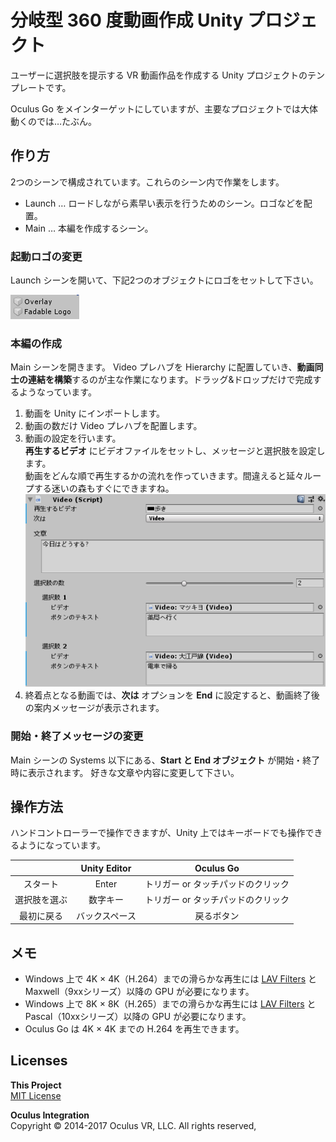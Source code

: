 # 分岐型 360 度動画作成 Unity プロジェクト
ユーザーに選択肢を提示する VR 動画作品を作成する Unity プロジェクトのテンプレートです。

Oculus Go をメインターゲットにしていますが、主要なプロジェクトでは大体動くのでは…たぶん。

## 作り方

2つのシーンで構成されています。これらのシーン内で作業をします。

- Launch … ロードしながら素早い表示を行うためのシーン。ロゴなどを配置。
- Main … 本編を作成するシーン。

### 起動ロゴの変更

Launch シーンを開いて、下記2つのオブジェクトにロゴをセットして下さい。

![Launch](docs/Launch.png)

### 本編の作成

Main シーンを開きます。
Video プレハブを Hierarchy に配置していき、**動画同士の連結を構築**するのが主な作業になります。ドラッグ&ドロップだけで完成するようなっています。

1. 動画を Unity にインポートします。
1. 動画の数だけ Video プレハブを配置します。
1. 動画の設定を行います。    
**再生するビデオ** にビデオファイルをセットし、メッセージと選択肢を設定します。  
動画をどんな順で再生するかの流れを作っていきます。間違えると延々ループする迷いの森もすぐにできますね。  
![Video Prefab](docs/Video%20Prefab.png)
1. 終着点となる動画では、**次は** オプションを **End** に設定すると、動画終了後の案内メッセージが表示されます。

### 開始・終了メッセージの変更

Main シーンの Systems 以下にある、**Start と End オブジェクト** が開始・終了時に表示されます。
好きな文章や内容に変更して下さい。

## 操作方法

ハンドコントローラーで操作できますが、Unity 上ではキーボードでも操作できるようになっています。

|  | Unity Editor | Oculus Go |
|:------------:|:------------:|:------------:|
| スタート | Enter | トリガー or タッチパッドのクリック |
| 選択肢を選ぶ | 数字キー | トリガー or タッチパッドのクリック |
| 最初に戻る | バックスペース | 戻るボタン |

## メモ

- Windows 上で 4K × 4K（H.264）までの滑らかな再生には [LAV Filters](https://github.com/Nevcairiel/LAVFilters) と Maxwell（9xxシリーズ）以降の GPU が必要になります。
- Windows 上で 8K × 8K（H.265）までの滑らかな再生には [LAV Filters](https://github.com/Nevcairiel/LAVFilters) と Pascal（10xxシリーズ）以降の GPU が必要になります。
- Oculus Go は 4K × 4K までの H.264 を再生できます。

## Licenses

**This Project**  
[MIT License](LICENSE)

**Oculus Integration**  
Copyright © 2014-2017 Oculus VR, LLC. All rights reserved,

